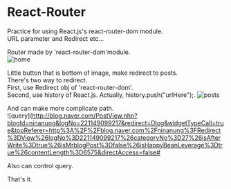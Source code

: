 # React-Router

Practice for using React.js's react-router-dom module.  
URL parameter and Redirect etc...  

Router made by 'react-router-dom'module.  
![home](http://blog.naver.com/PostView.nhn?blogId=ninanung&logNo=221149099217&redirect=Dlog&widgetTypeCall=true&topReferer=http%3A%2F%2Fblog.naver.com%2Fninanung%3FRedirect%3DView%26logNo%3D221149099217%26categoryNo%3D27%26isAfterWrite%3Dtrue%26isMrblogPost%3Dfalse%26isHappyBeanLeverage%3Dtrue%26contentLength%3D6575&directAccess=false#)

Little button that is bottom of image, make redirect to posts.  
There's two way to redirect.  
First, use Redirect obj of 'react-router-dom'.  
Second, use history of React.js. Actually, history.push("urlHere");.
![posts](http://blog.naver.com/PostView.nhn?blogId=ninanung&logNo=221149099217&redirect=Dlog&widgetTypeCall=true&topReferer=http%3A%2F%2Fblog.naver.com%2Fninanung%3FRedirect%3DView%26logNo%3D221149099217%26categoryNo%3D27%26isAfterWrite%3Dtrue%26isMrblogPost%3Dfalse%26isHappyBeanLeverage%3Dtrue%26contentLength%3D6575&directAccess=false#)

And can make more complicate path.  
![query](http://blog.naver.com/PostView.nhn?blogId=ninanung&logNo=221149099217&redirect=Dlog&widgetTypeCall=true&topReferer=http%3A%2F%2Fblog.naver.com%2Fninanung%3FRedirect%3DView%26logNo%3D221149099217%26categoryNo%3D27%26isAfterWrite%3Dtrue%26isMrblogPost%3Dfalse%26isHappyBeanLeverage%3Dtrue%26contentLength%3D6575&directAccess=false#

Also can control query.  

That's it.
